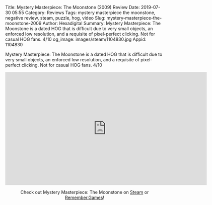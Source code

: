 Title: Mystery Masterpiece: The Moonstone (2009) Review
Date: 2019-07-30 05:55
Category: Reviews
Tags: mystery masterpiece the moonstone, negative review, steam, puzzle, hog, video
Slug: mystery-masterpiece-the-moonstone-2009
Author: Hexadigital
Summary: Mystery Masterpiece: The Moonstone is a dated HOG that is difficult due to very small objects, an enforced low resolution, and a requisite of pixel-perfect clicking. Not for casual HOG fans. 4/10
og_image: images/steam/1104830.jpg
Appid: 1104830

Mystery Masterpiece: The Moonstone is a dated HOG that is difficult due to very small objects, an enforced low resolution, and a requisite of pixel-perfect clicking. Not for casual HOG fans. 4/10

<center><iframe src="https://www.youtube.com/embed/aa6N6hUB-Y4?feature=oembed" allow="accelerometer; autoplay; encrypted-media; gyroscope; picture-in-picture" width="640" height="360" frameborder="0"></iframe>

Check out Mystery Masterpiece: The Moonstone on [Steam](https://store.steampowered.com/app/1104830/?curator_clanid=34633900) or [Remember.Games](https://remember.games/game/6018/)!</center>